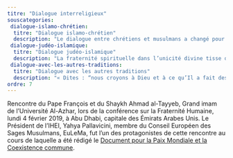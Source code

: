 ```yaml
---
titre: "Dialogue interreligieux"
souscategories:
 dialogue-islamo-chrétien:
  titre: "Dialogue islamo-chrétien"
  description: "Le dialogue entre chrétiens et musulmans a changé pour s’engager dans ce chemin d’amitié tracé par le Saint Père. Mais, au fond, quelle est la nature véritable de cette amitié&nbsp;? Qu’est-ce que le dialogue entre chrétiens et musulmans ? Que sont l’amitié et le dialogue en des temps où, d’un côté, nous assistons à l’émergence d’un nombre croissant de dictatures et de violences et, de l’autre, à la mode d’un « dialogue » et d’une « amitié », dont les termes ont été tellement galvaudés qu’ils ont fini par perdre leur sens profond. Que représentent l’amitié et le dialogue avec un chrétien, pour un musulman ?"
 dialogue-judéo-islamique:
  titre: "Dialogue judéo-islamique"
  description: "La fraternité spirituelle dans l’unicité divine tisse des liens indissolubles entre les êtres humains. Non seulement elle fonde la rencontre « interreligieuse », ou plus simplement « religieuse », mais elle prépare également, et avant tout, à la réalisation d’une entente réellement « métaphysique » entre les orthodoxies et entre les croyants, alors que le simple « dialogue », dans ce domaine, s’avère finalement sans issue, parce qu’il est marqué du sceau de la dualité. Ce n’est pas, à proprement parler, au judaïsme, au christianisme et à l’islam de s’entendre, mais plutôt aux juifs, aux chrétiens et aux musulmans de s’entendre les uns avec les autres, ou plus précisément de s’entendre les uns les autres proclamer la louange et la gloire du Dieu unique."
 dialogue-avec-les-autres-traditions:
  titre: "Dialogue avec les autres traditions"
  description: "« Dites : “nous croyons à Dieu et à ce qu’Il a fait descendre sur nous, à ce qu’Il a fait descendre sur Abraham, Ismaël, Isaac, Jacob et les Tribus, à ce qui a été donné à Moïse et à Jésus, à ce qui a été donné aux prophètes de la part de leur Seigneur ; nous ne faisons de différence entre aucun d’eux, et nous sommes soumis à Dieu”. »"
ordre: 7
---
```


Rencontre du Pape François et du Shaykh Ahmad al-Tayyeb, Grand imam de l’Université Al-Azhar, lors de la conférence sur la Fraternité Humaine, lundi 4 février 2019, à Abu Dhabi, capitale des
Émirats Arabes Unis. Le Président de l’IHEI, Yahya Pallavicini, membre du Conseil Européen des Sages Musulmans, EuLeMa, fut l’un des protagonistes de cette rencontre au cours de laquelle a été
rédigé 	le [Document pour la Paix Mondiale et la Coexistence commune](http://www.vatican.va/content/francesco/fr/travels/2019/outside/documents/papa-francesco_20190204_documento-fratellanza-umana.html "Document pour la Paix Mondiale et la Coexistence commune").